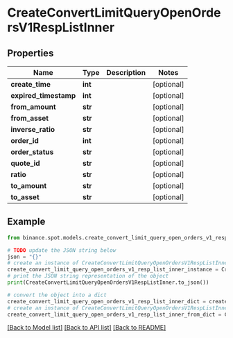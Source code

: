 # CreateConvertLimitQueryOpenOrdersV1RespListInner


## Properties

Name | Type | Description | Notes
------------ | ------------- | ------------- | -------------
**create_time** | **int** |  | [optional] 
**expired_timestamp** | **int** |  | [optional] 
**from_amount** | **str** |  | [optional] 
**from_asset** | **str** |  | [optional] 
**inverse_ratio** | **str** |  | [optional] 
**order_id** | **int** |  | [optional] 
**order_status** | **str** |  | [optional] 
**quote_id** | **str** |  | [optional] 
**ratio** | **str** |  | [optional] 
**to_amount** | **str** |  | [optional] 
**to_asset** | **str** |  | [optional] 

## Example

```python
from binance.spot.models.create_convert_limit_query_open_orders_v1_resp_list_inner import CreateConvertLimitQueryOpenOrdersV1RespListInner

# TODO update the JSON string below
json = "{}"
# create an instance of CreateConvertLimitQueryOpenOrdersV1RespListInner from a JSON string
create_convert_limit_query_open_orders_v1_resp_list_inner_instance = CreateConvertLimitQueryOpenOrdersV1RespListInner.from_json(json)
# print the JSON string representation of the object
print(CreateConvertLimitQueryOpenOrdersV1RespListInner.to_json())

# convert the object into a dict
create_convert_limit_query_open_orders_v1_resp_list_inner_dict = create_convert_limit_query_open_orders_v1_resp_list_inner_instance.to_dict()
# create an instance of CreateConvertLimitQueryOpenOrdersV1RespListInner from a dict
create_convert_limit_query_open_orders_v1_resp_list_inner_from_dict = CreateConvertLimitQueryOpenOrdersV1RespListInner.from_dict(create_convert_limit_query_open_orders_v1_resp_list_inner_dict)
```
[[Back to Model list]](../README.md#documentation-for-models) [[Back to API list]](../README.md#documentation-for-api-endpoints) [[Back to README]](../README.md)


